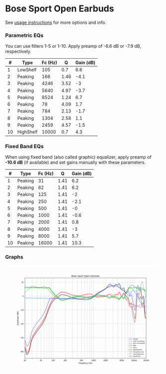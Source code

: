 # Bose Sport Open Earbuds
See [usage instructions](https://github.com/jaakkopasanen/AutoEq#usage) for more options and info.

### Parametric EQs
You can use filters 1-5 or 1-10. Apply preamp of -6.6 dB or -7.9 dB, respectively.

|   # | Type      |   Fc (Hz) |    Q |   Gain (dB) |
|-----|-----------|-----------|------|-------------|
|   1 | LowShelf  |       105 | 0.7  |         6.6 |
|   2 | Peaking   |       166 | 1.46 |        -4.1 |
|   3 | Peaking   |      4246 | 3.52 |        -3   |
|   4 | Peaking   |      5640 | 4.97 |        -3.7 |
|   5 | Peaking   |      8524 | 1.24 |         6.7 |
|   6 | Peaking   |        78 | 4.09 |         1.7 |
|   7 | Peaking   |       784 | 2.13 |        -1.7 |
|   8 | Peaking   |      1304 | 2.58 |         1.1 |
|   9 | Peaking   |      2459 | 4.57 |        -1.5 |
|  10 | HighShelf |     10000 | 0.7  |         4.3 |

### Fixed Band EQs
When using fixed band (also called graphic) equalizer, apply preamp of **-10.6 dB** (if available) and set gains manually with these parameters.

|   # | Type    |   Fc (Hz) |    Q |   Gain (dB) |
|-----|---------|-----------|------|-------------|
|   1 | Peaking |        31 | 1.41 |         6.2 |
|   2 | Peaking |        62 | 1.41 |         6.2 |
|   3 | Peaking |       125 | 1.41 |        -2   |
|   4 | Peaking |       250 | 1.41 |        -2.1 |
|   5 | Peaking |       500 | 1.41 |        -0   |
|   6 | Peaking |      1000 | 1.41 |        -0.6 |
|   7 | Peaking |      2000 | 1.41 |         0.8 |
|   8 | Peaking |      4000 | 1.41 |        -3   |
|   9 | Peaking |      8000 | 1.41 |         5.7 |
|  10 | Peaking |     16000 | 1.41 |        10.3 |

### Graphs
![](./Bose%20Sport%20Open%20Earbuds.png)
